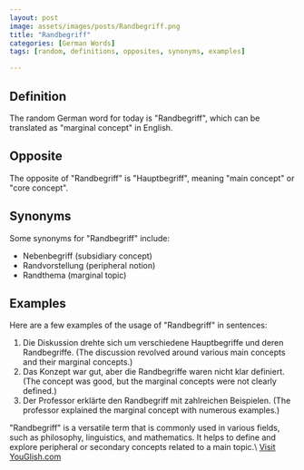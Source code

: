 ```yaml
---
layout: post
image: assets/images/posts/Randbegriff.png
title: "Randbegriff"
categories: [German Words]
tags: [random, definitions, opposites, synonyms, examples]

---
```


## Definition

The random German word for today is "Randbegriff", which can be translated as "marginal concept" in English.

## Opposite

The opposite of "Randbegriff" is "Hauptbegriff", meaning "main concept" or "core concept".

## Synonyms

Some synonyms for "Randbegriff" include:
- Nebenbegriff (subsidiary concept)
- Randvorstellung (peripheral notion)
- Randthema (marginal topic)

## Examples

Here are a few examples of the usage of "Randbegriff" in sentences:

1. Die Diskussion drehte sich um verschiedene Hauptbegriffe und deren Randbegriffe. (The discussion revolved around various main concepts and their marginal concepts.)
2. Das Konzept war gut, aber die Randbegriffe waren nicht klar definiert. (The concept was good, but the marginal concepts were not clearly defined.)
3. Der Professor erklärte den Randbegriff mit zahlreichen Beispielen. (The professor explained the marginal concept with numerous examples.)

"Randbegriff" is a versatile term that is commonly used in various fields, such as philosophy, linguistics, and mathematics. It helps to define and explore peripheral or secondary concepts related to a main topic.\ <a id="yg-widget-0" class="youglish-widget" data-query="Randbegriff" data-lang="german" data-components="8412" data-auto-start="0" data-bkg-color="theme_light" data-title="How%20to%20pronounce%20Randbegriff%20in%20German"  rel="nofollow" href="https://youglish.com">Visit YouGlish.com</a><script async src="https://youglish.com/public/emb/widget.js" charset="utf-8"></script>